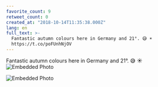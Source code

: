 ```yaml
---
favorite_count: 9
retweet_count: 0
created_at: "2018-10-14T11:35:38.000Z"
lang: en
full_text: >-
  Fantastic autumn colours here in Germany and 21°. 😅 ☀️
  https://t.co/poFUnhNjOV
---
```


Fantastic autumn colours here in Germany and 21°. 😅 ☀️
![Embedded Photo](https://twitter-media-coderbyheart.s3.eu-north-1.amazonaws.com/1051436363239841792-DpdzwhgXgAA2_NX.jpg)

![Embedded Photo](https://twitter-media-coderbyheart.s3.eu-north-1.amazonaws.com/1051436363239841792-DpdzyX-WwAEkr7b.jpg)
